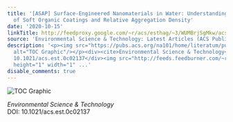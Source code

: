 ```yaml
---
title: '[ASAP] Surface-Engineered Nanomaterials in Water: Understanding Critical Dynamics
  of Soft Organic Coatings and Relative Aggregation Density'
date: '2020-10-15'
linkTitle: http://feedproxy.google.com/~r/acs/esthag/~3/WUMBrjSgMkw/acs.est.0c02137
source: 'Environmental Science & Technology: Latest Articles (ACS Publications)'
description: '<p><img src="https://pubs.acs.org/na101/home/literatum/publisher/achs/journals/content/esthag/0/esthag.ahead-of-print/acs.est.0c02137/20201015/images/medium/es0c02137_0008.gif"
  alt="TOC Graphic"/></p><div><cite>Environmental Science & Technology</cite></div><div>DOI:
  10.1021/acs.est.0c02137</div><img src="http://feeds.feedburner.com/~r/acs/esthag/~4/WUMBrjSgMkw"
  height="1" width="1" ...'
disable_comments: true
---
```

<p><img src="https://pubs.acs.org/na101/home/literatum/publisher/achs/journals/content/esthag/0/esthag.ahead-of-print/acs.est.0c02137/20201015/images/medium/es0c02137_0008.gif" alt="TOC Graphic"/></p><div><cite>Environmental Science & Technology</cite></div><div>DOI: 10.1021/acs.est.0c02137</div><img src="http://feeds.feedburner.com/~r/acs/esthag/~4/WUMBrjSgMkw" height="1" width="1" ...